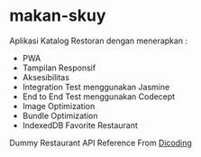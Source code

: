 # makan-skuy
Aplikasi Katalog Restoran dengan menerapkan :
- PWA
- Tampilan Responsif
- Aksesibilitas
- Integration Test menggunakan Jasmine
- End to End Test menggunakan Codecept
- Image Optimization
- Bundle Optimization
- IndexedDB Favorite Restaurant

Dummy Restaurant API Reference From [Dicoding](https://restaurant-api.dicoding.dev/)

